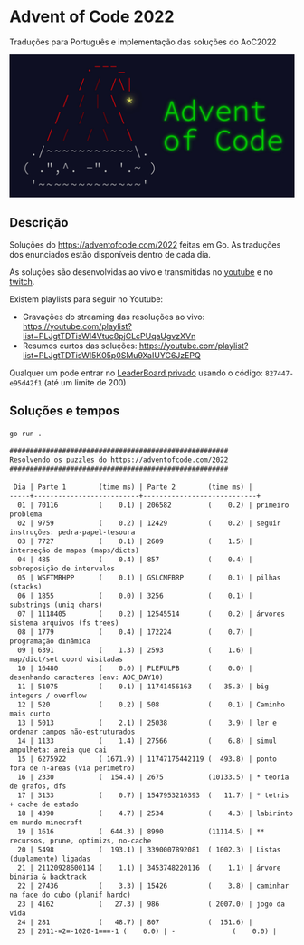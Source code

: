 # Advent of Code 2022

Traduções para Português e implementação das soluções do AoC2022

![Advent Of Code](./aoc.jpeg)

## Descrição

Soluções do https://adventofcode.com/2022 feitas em Go.
As traduções dos enunciados estão disponíveis dentro de cada dia.

As soluções são desenvolvidas ao vivo e transmitidas no
[youtube](https://youtube.com/@tcarreira) e no
[twitch](https://twitch.tv/tcarreira).

Existem playlists para seguir no Youtube:
- Gravações do streaming das resoluções ao vivo: https://youtube.com/playlist?list=PLJgtTDTisWI4Vtuc8pjCLcPUqaUgvzXVn
- Resumos curtos das soluções: https://youtube.com/playlist?list=PLJgtTDTisWI5K05p0SMu9XaIUYC6JzEPQ

Qualquer um pode entrar no [LeaderBoard privado](https://adventofcode.com/2022/leaderboard/private) usando o código: `827447-e95d42f1` (até um limite de 200)


## Soluções e tempos

`go run .`

<!-- ci:result:start -->
```
######################################################
Resolvendo os puzzles do https://adventofcode.com/2022
######################################################

 Dia | Parte 1        (time ms) | Parte 2        (time ms) |
-----+--------------------------+----------------------------+
  01 | 70116          (    0.1) | 206582         (    0.2) | primeiro problema
  02 | 9759           (    0.2) | 12429          (    0.2) | seguir instruções: pedra-papel-tesoura
  03 | 7727           (    0.1) | 2609           (    1.5) | interseção de mapas (maps/dicts)
  04 | 485            (    0.4) | 857            (    0.4) | sobreposição de intervalos
  05 | WSFTMRHPP      (    0.1) | GSLCMFBRP      (    0.1) | pilhas (stacks)
  06 | 1855           (    0.0) | 3256           (    0.1) | substrings (uniq chars)
  07 | 1118405        (    0.2) | 12545514       (    0.2) | árvores sistema arquivos (fs trees)
  08 | 1779           (    0.4) | 172224         (    0.7) | programação dinâmica
  09 | 6391           (    1.3) | 2593           (    1.6) | map/dict/set coord visitadas
  10 | 16480          (    0.0) | PLEFULPB       (    0.0) | desenhando caracteres (env: AOC_DAY10)
  11 | 51075          (    0.1) | 11741456163    (   35.3) | big integers / overflow
  12 | 520            (    0.2) | 508            (    0.1) | Caminho mais curto
  13 | 5013           (    2.1) | 25038          (    3.9) | ler e ordenar campos não-estruturados
  14 | 1133           (    1.4) | 27566          (    6.8) | simul ampulheta: areia que cai
  15 | 6275922        ( 1671.9) | 11747175442119 (  493.8) | ponto fora de n-áreas (via perímetro)
  16 | 2330           (  154.4) | 2675           (10133.5) | * teoria de grafos, dfs
  17 | 3133           (    0.7) | 1547953216393  (   11.7) | * tetris + cache de estado
  18 | 4390           (    4.7) | 2534           (    4.3) | labirinto em mundo minecraft
  19 | 1616           (  644.3) | 8990           (11114.5) | ** recursos, prune, optimizs, no-cache
  20 | 5498           (  193.1) | 3390007892081  ( 1002.3) | Listas (duplamente) ligadas
  21 | 21120928600114 (    1.1) | 3453748220116  (    1.1) | árvore binária & backtrack
  22 | 27436          (    3.3) | 15426          (    3.8) | caminhar na face do cubo (planif hardc)
  23 | 4162           (   27.3) | 986            ( 2007.0) | jogo da vida
  24 | 281            (   48.7) | 807            (  151.6) | 
  25 | 2011-=2=-1020-1===-1 (    0.0) | -              (    0.0) | 
```
<!-- ci:result:end -->
